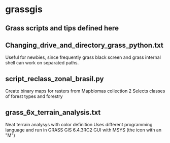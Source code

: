 # grassgis
## Grass scripts and tips defined here

## Changing_drive_and_directory_grass_python.txt	
Useful for newbies, since frequently grass black screen and grass internal shell can work on separated paths.

## script_reclass_zonal_brasil.py
Create binary maps for rasters from Mapbiomas collection 2
Selects classes of forest types and forestry

## grass_6x_terrain_analysis.txt
Neat terrain analysys with color definition
Uses different programming language and run in GRASS GIS 6.4.3RC2 GUI with MSYS (the icon with an "M")
